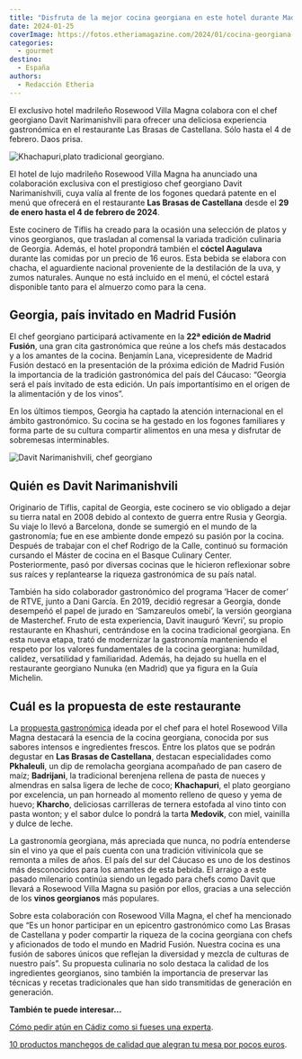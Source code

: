 ```yaml
---
title: "Disfruta de la mejor cocina georgiana en este hotel durante Madrid Fusión"
date: 2024-01-25
coverImage: https://fotos.etheriamagazine.com/2024/01/cocina-georgiana-madrid.jpg
categories: 
  - gourmet
destino: 
  - España
authors: 
  - Redacción Etheria
---
```


El exclusivo hotel madrileño Rosewood Villa Magna colabora con el chef georgiano Davit 
Narimanishvili para ofrecer una deliciosa experiencia gastronómica en el restaurante Las 
Brasas de Castellana. Sólo hasta el 4 de febrero. Daos prisa. 

![Khachapuri,plato tradicional georgiano.](https://fotos.etheriamagazine.com/2024/01/Khachapuri-cocina-georgiana.jpg "Khachapuri, plato tradicional georgiano.")

El hotel de lujo madrileño Rosewood Villa Magna ha anunciado una colaboración exclusiva 
con el prestigioso chef georgiano Davit Narimanishvili, cuya valía al frente de los 
fogones quedará patente en el menú que ofrecerá en el restaurante **Las Brasas de 
Castellana** desde el **29 de enero hasta el 4 de febrero de 2024**. 

Este cocinero de Tiflis ha creado para la ocasión una selección de platos y vinos 
georgianos, que trasladan al comensal la variada tradición culinaria de Georgia. Además, 
el hotel propondrá también el **cóctel Aagulava** durante las comidas por un precio de 
16 euros. Esta bebida se elabora con chacha, el aguardiente nacional proveniente de la 
destilación de la uva, y zumos naturales. Aunque no está incluido en el menú, el cóctel 
estará disponible tanto para el almuerzo como para la cena. 

## Georgia, país invitado en Madrid Fusión

El chef georgiano participará activamente en la **22ª edición de Madrid Fusión**, una 
gran cita gastronómica que reúne a los chefs más destacados y a los amantes de la 
cocina. Benjamín Lana, vicepresidente de Madrid Fusión destacó en la presentación de la 
próxima edición de Madrid Fusión la importancia de la tradición gastronómica del país 
del Cáucaso: “Georgia será el país invitado de esta edición. Un país importantísimo en 
el origen de la alimentación y de los vinos”. 

En los últimos tiempos, Georgia ha captado la atención internacional en el ámbito 
gastronómico. Su cocina se ha gestado en los fogones familiares y forma parte de su 
cultura compartir alimentos en una mesa y disfrutar de sobremesas interminables. 

![Davit Narimanishvili, chef georgiano](https://fotos.etheriamagazine.com/2024/01/DAVIT-NARIMANISHVILI.jpg "Chef georgiano Davit Narimanishvili.")

## Quién es Davit Narimanishvili

Originario de Tiflis, capital de Georgia, este cocinero se vio obligado a dejar su 
tierra natal en 2008 debido al contexto de guerra entre Rusia y Georgia. Su viaje lo 
llevó a Barcelona, donde se sumergió en el mundo de la gastronomía; fue en ese ambiente 
donde empezó su pasión por la cocina. Después de trabajar con el chef Rodrigo de la 
Calle, continuó su formación cursando el Máster de cocina en el Basque Culinary Center. 
Posteriormente, pasó por diversas cocinas que le hicieron reflexionar sobre sus raíces y 
replantearse la riqueza gastronómica de su país natal. 

También ha sido colaborador gastronómico del programa ‘Hacer de comer’ de RTVE, junto a 
Dani García. En 2019, decidió regresar a Georgia, donde desempeñó el papel de jurado en 
‘Samzareulos omebi’, la versión georgiana de Masterchef. Fruto de esta experiencia, 
Davit inauguró ‘Kevri’, su propio restaurante en Khashuri, centrándose en la cocina 
tradicional georgiana. En esta nueva etapa, trató de modernizar la gastronomía 
manteniendo el respeto por los valores fundamentales de la cocina georgiana: humildad, 
calidez, versatilidad y familiaridad. Además, ha dejado su huella en el restaurante 
georgiano Nunuka (en Madrid) que ya figura en la Guía Michelin. 

## Cuál es la propuesta de este restaurante

La [propuesta 
gastronómica](https://www.rosewoodhotels.com/es/villa-magna/experiences/calendar/madrid-fusion) 
ideada por el chef para el hotel Rosewood Villa Magna destacará la esencia de la cocina 
georgiana, conocida por sus sabores intensos e ingredientes frescos. Entre los platos 
que se podrán degustar en **Las Brasas de Castellana**, destacan especialidades como 
**Pkhaleuli**, un dip de remolacha georgiana acompañado de pan casero de maíz; 
**Badrijani**, la tradicional berenjena rellena de pasta de nueces y almendras en salsa 
ligera de leche de coco; **Khachapuri**, el plato georgiano por excelencia, un pan 
horneado al momento relleno de queso y yema de huevo; **Kharcho**, deliciosas 
carrilleras de ternera estofada al vino tinto con pasta wonton; y el sabor dulce lo 
pondrá la tarta **Medovik**, con miel, vainilla y dulce de leche. 

La gastronomía georgiana, más apreciada que nunca, no podría entenderse sin el vino ya 
que el país cuenta con una tradición vitivinícola que se remonta a miles de años. El 
país del sur del Cáucaso es uno de los destinos más desconocidos para los amantes de 
esta bebida. El arraigo a este pasado milenario continúa siendo un legado para chefs 
como Davit que llevará a Rosewood Villa Magna su pasión por ellos, gracias a una 
selección de los **vinos georgianos** más populares. 

Sobre esta colaboración con Rosewood Villa Magna, el chef ha mencionado que “Es un honor 
participar en un epicentro gastronómico como Las Brasas de Castellana y poder compartir 
la riqueza de la cocina georgiana con chefs y aficionados de todo el mundo en Madrid 
Fusión. Nuestra cocina es una fusión de sabores únicos que reflejan la diversidad y 
mezcla de culturas de nuestro país”. Su propuesta culinaria no solo destaca la calidad 
de los ingredientes georgianos, sino también la importancia de preservar las técnicas y 
recetas tradicionales que han sido transmitidas de generación en generación. 

**También te puede interesar...** 

[Cómo pedir atún en Cádiz como si fueses una 
experta](https://etheriamagazine.com/2023/10/24/guia-para-pedir-atun-en-cadiz/). 

[10 productos manchegos de calidad que alegran tu mesa por pocos 
euros](https://etheriamagazine.com/2023/12/22/productos-manchegos/).
